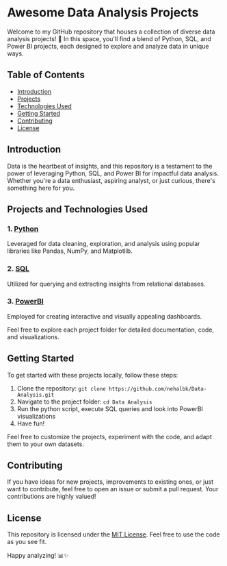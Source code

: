 # Awesome Data Analysis Projects

Welcome to my GitHub repository that houses a collection of diverse data analysis projects! 🚀 In this space, you'll find a blend of Python, SQL, and Power BI projects, each designed to explore and analyze data in unique ways.

## Table of Contents

- [Introduction](#introduction)
- [Projects](#projects)
- [Technologies Used](#technologies-used)
- [Getting Started](#getting-started)
- [Contributing](#contributing)
- [License](#license)

## Introduction

Data is the heartbeat of insights, and this repository is a testament to the power of leveraging Python, SQL, and Power BI for impactful data analysis. Whether you're a data enthusiast, aspiring analyst, or just curious, there's something here for you.

## Projects and Technologies Used

### 1. [Python](./Python)
   Leveraged for data cleaning, exploration, and analysis using popular libraries like Pandas, NumPy, and Matplotlib.

### 2. [SQL](./SQL)
   Utilized for querying and extracting insights from relational databases.


### 3. [PowerBI](./PowerBI)
   Employed for creating interactive and visually appealing dashboards.

Feel free to explore each project folder for detailed documentation, code, and visualizations.

## Getting Started

To get started with these projects locally, follow these steps:

1. Clone the repository: `git clone https://github.com/nehalbk/Data-Analysis.git`
2. Navigate to the project folder: `cd Data Analysis`
4. Run the python script, execute SQL queries and look into PowerBI visualizations
5. Have fun!

Feel free to customize the projects, experiment with the code, and adapt them to your own datasets.

## Contributing

If you have ideas for new projects, improvements to existing ones, or just want to contribute, feel free to open an issue or submit a pull request. Your contributions are highly valued!

## License

This repository is licensed under the [MIT License](./LICENSE). Feel free to use the code as you see fit.

Happy analyzing! 📊✨
